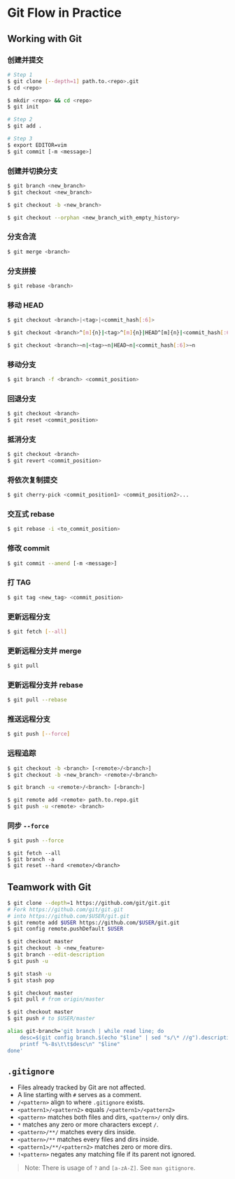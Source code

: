 # Git Flow in Practice

## Working with Git

### 创建并提交

```bash
# Step 1
$ git clone [--depth=1] path.to.<repo>.git
$ cd <repo>

$ mkdir <repo> && cd <repo>
$ git init

# Step 2
$ git add .

# Step 3
$ export EDITOR=vim
$ git commit [-m <message>]
```

### 创建并切换分支

```bash
$ git branch <new_branch>
$ git checkout <new_branch>

$ git checkout -b <new_branch>

$ git checkout --orphan <new_branch_with_empty_history>
```

### 分支合流

```bash
$ git merge <branch>
```

### 分支拼接

```bash
$ git rebase <branch>
```

### 移动 HEAD

```bash
$ git checkout <branch>|<tag>|<commit_hash[:6]>

$ git checkout <branch>^[m]{n}|<tag>^[m]{n}|HEAD^[m]{n}|<commit_hash[:6]>^[m]{n}

$ git checkout <branch>~n|<tag>~n|HEAD~n|<commit_hash[:6]>~n
```

### 移动分支

```bash
$ git branch -f <branch> <commit_position>
```

### 回退分支

```bash
$ git checkout <branch>
$ git reset <commit_position>
```

### 抵消分支

```bash
$ git checkout <branch>
$ git revert <commit_position>
```

### 将<commit>依次复制提交

```bash
$ git cherry-pick <commit_position1> <commit_position2>...
```

### 交互式 rebase

```bash
$ git rebase -i <to_commit_position>
```

### 修改 commit

```bash
$ git commit --amend [-m <message>]
```

### 打 TAG

```bash
$ git tag <new_tag> <commit_position>
```

### 更新远程分支

```bash
$ git fetch [--all]
```

### 更新远程分支并 merge

```bash
$ git pull
```

### 更新远程分支并 rebase

```bash
$ git pull --rebase
```

### 推送远程分支

```bash
$ git push [--force]
```

### 远程追踪

```bash
$ git checkout -b <branch> [<remote>/<branch>]
$ git checkout -b <new_branch> <remote>/<branch>

$ git branch -u <remote>/<branch> [<branch>]

$ git remote add <remote> path.to.repo.git
$ git push -u <remote> <branch>
```

### 同步 `--force`

```bash
$ git push --force
```

```
$ git fetch --all
$ git branch -a
$ git reset --hard <remote>/<branch>
```

## Teamwork with Git

```bash
$ git clone --depth=1 https://github.com/git/git.git
# Fork https://github.com/git/git.git
# into https://github.com/$USER/git.git
$ git remote add $USER https://github.com/$USER/git.git
$ git config remote.pushDefault $USER

$ git checkout master
$ git checkout -b <new_feature>
$ git branch --edit-description
$ git push -u

$ git stash -u
$ git stash pop

$ git checkout master
$ git pull # from origin/master

$ git checkout master
$ git push # to $USER/master
```

```bash
alias git-branch='git branch | while read line; do
    desc=$(git config branch.$(echo "$line" | sed "s/\* //g").description)
    printf "%-8s\t\t$desc\n" "$line"
done'
```

## `.gitignore`

- Files already tracked by Git are not affected.
- A line starting with `#` serves as a comment.
- `/<pattern>` align to where `.gitignore` exists.
- `<pattern1>/<pattern2>` equals `/<pattern1>/<pattern2>`
- `<pattern>` matches both files and dirs, `<pattern>/` only dirs.
- `*` matches any zero or more characters except `/`.
- `<pattern>/**/` matches every dirs inside.
- `<pattern>/**` matches every files and dirs inside.
- `<pattern1>/**/<pattern2>` matches zero or more dirs.
- `!<pattern>` negates any matching file if its parent not ignored.

> Note: There is usage of `?` and `[a-zA-Z]`. See `man gitignore`.
